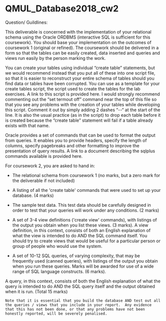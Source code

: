 # QMUL_Database2018_cw2

Question/ Guildlines:

This deliverable is concerned with the implementation of your relational schema using the Oracle ORDBMS (interactive SQL is sufficient for this coursework). You should base your implementation on the outcomes of coursework 1 (original or refined). The coursework should be delivered in a form so that the tables can be easily created, data inserted and queries and views run easily by the person marking the work. 

You can create your tables using individual “create table” statements, but we would recommend instead that you put all of these into one script file, so that it is easier to reconstruct your entire schema of tables should you find data or tables have been corrupted. You can use as a template for your create tables script, the script used to create the tables for the lab exercises. A link to this script is provided here. I would strongly recommend commenting out the “set termout off” command near the top of this file so that you see any problems with the creation of your tables while developing this script. Comment it out by simply adding 2 dashes “--“ at the start of the line. It is also the usual practice (as in the script) to drop each table before it is created because the “create table” statement will fail if a table already exists with that name.

Oracle provides a set of commands that can be used to format the output from queries. It enables you to provide headers, specify the length of columns, specify pagebreaks and other formatting to improve the presentation of query results. A link to a document describing the sqlplus commands available is provided here.
 
For coursework 2, you are asked to hand in:

- The relational schema from coursework 1 (no marks, but a zero mark for the deliverable if not included)

- A listing of all the 'create table' commands that were used to set up your database. (4 marks)

- The sample test data. This test data should be carefully designed in order to test that your queries will work under any conditions. (2 marks)

- A set of 3-4 view definitions ('create view' commands), with listings of the output you obtain when you list these views. (3 marks). A view definition, in this context, consists of both an English explanation of what the view is intended to do AND the SQL command itself. You should try to create views that would be useful for a particular person or group of people who would use the system.

- A set of 10-12 SQL queries, of varying complexity, that may be frequently used (canned queries), with listings of the output you obtain when you run these queries. Marks will be awarded for use of a wide range of SQL language constructs. (6 marks). 

A query, in this context, consists of both the English explanation of what the query is intended to do AND the SQL query itself and the output obtained when it is run.
(Total 15 marks)

	Note that it is essential that you build the database AND test out all the queries / views that you include in your report.  Any evidence that this has not been done, or that any problems have not been honestly reported, will be severely penalised.
